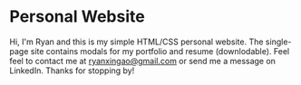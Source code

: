 # Personal Website

Hi, I'm Ryan and this is my simple HTML/CSS personal website. The single-page site contains modals for my portfolio and resume (downlodable). Feel feel to contact me at ryanxingao@gmail.com or send me a message on LinkedIn. Thanks for stopping by!
